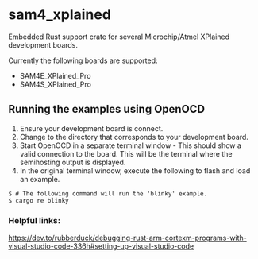 # sam4_xplained

Embedded Rust support crate for several Microchip/Atmel XPlained development boards.

Currently the following boards are supported:
* SAM4E_XPlained_Pro
* SAM4S_XPlained_Pro

## Running the examples using OpenOCD
1) Ensure your development board is connect.
2) Change to the directory that corresponds to your development board.
3) Start OpenOCD in a separate terminal window - This should show a valid connection to the board.   This will be the terminal
   where the semihosting output is displayed.
4) In the original terminal window, execute the following to flash and load an example.
```shell
$ # The following command will run the 'blinky' example.
$ cargo re blinky
```

### Helpful links:
https://dev.to/rubberduck/debugging-rust-arm-cortexm-programs-with-visual-studio-code-336h#setting-up-visual-studio-code

